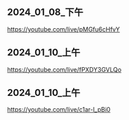 ## 2024_01_08_下午
https://youtube.com/live/pMGfu6cHfvY

## 2024_01_10_上午
https://youtube.com/live/fPXDY3GVLQo

## 2024_01_10_上午
https://youtube.com/live/c1ar-l_pBi0